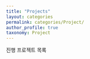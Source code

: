 ```yaml
---
title: "Projects"
layout: categories
permalink: categories/Project/
author_profile: true
taxonomy: Project
---
```


진행 프로젝트 목록